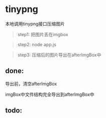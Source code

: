 # tinypng
本地调用tinypng接口压缩图片


> step1: 把图片丢在imgbox

> step2: node app.js

> step3: 压缩后的图片导出在afterImgBox中


## done:

导出前，清空afterImgBox

imgBox中文件结构完全导出到afterImgBox中


## todo:


